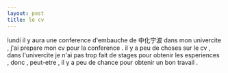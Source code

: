 ```yaml
---
layout: post
title: le cv
---
```


<p>lundi il y aura une conference d&#39;embauche de 中化宁波 dans mon univercite , j&#39;ai prepare mon cv pour la conference . il y a peu de choses sur le cv , dans l&#39;univercite je n&#39;ai pas trop fait de stages pour obtenir les esperiences , donc , peut-etre , il y a peu de chance pour obtenir un bon travail .</p>
